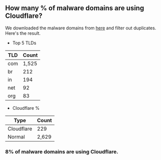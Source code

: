 ## How many % of malware domains are using Cloudflare?


We downloaded the malware domains from [here](https://urlhaus.abuse.ch) and filter out duplicates.
Here's the result.


[//]: # (start replacement)


- Top 5 TLDs

| TLD | Count |
| --- | --- |
| com | 1,525 |
| br | 212 |
| in | 194 |
| net | 92 |
| org | 83 |


- Cloudflare %

| Type | Count |
| --- | --- |
| Cloudflare | 229 |
| Normal | 2,629 |


### 8% of malware domains are using Cloudflare.